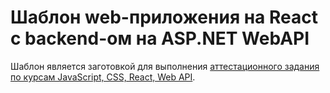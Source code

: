 # Шаблон web-приложения на React с backend-ом на ASP.NET WebAPI

Шаблон является заготовкой для выполнения [аттестационного задания по курсам JavaScript, CSS, React, Web API](http://directum.npo-comp.ru/doc.asp?sys=TEHKASNPO&id=8107427).

